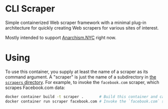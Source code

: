# CLI Scraper

Simple containerized Web scraper framework with a minimal plug-in architecture for quickly creating Web scrapers for various sites of interest.

Mostly intended to support [Anarchism.NYC](https://Anarchism.NYC/) right now.

# Using

To use this container, you supply at least the name of a scraper as its command argument. A "scraper" is just the name of a subdirectory in [the `scrapers` directory](scrapers/). For example, to invoke the `facebook.com` scraper, which scrapes Facebook.com data:

```sh
docker container build -t scraper .       # Build this container and call it `scraper`.
docker container run scraper facebook.com # Invoke the `facebook.com` scraper.
```
